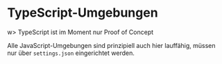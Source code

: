 # TypeScript-Umgebungen

w> TypeScript ist im Moment nur Proof of Concept

Alle JavaScript-Umgebungen sind prinzipiell auch hier lauffähig, müssen nur über `settings.json` eingerichtet werden.